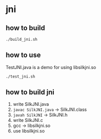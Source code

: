 # jni


## how to build

```bash
./build_jni.sh
```

## how to use

TestJNI.java is a demo for using libsilkjni.so

```bash
./test_jni.sh
```

## how to build jni 
1. write SilkJNI.java
2. `javac SilkJNI.java`  -> SilkJNI.class
3. `javah SilkJNI` -> SilkJNI.h
4. write SilkJNI.c
5. gcc -> libsilkjni.so
6. use libsilkjni.so